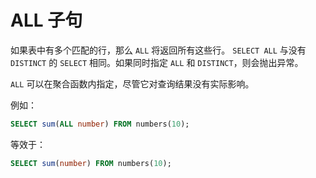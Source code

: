 
# ALL 子句

如果表中有多个匹配的行，那么 `ALL` 将返回所有这些行。 `SELECT ALL` 与没有 `DISTINCT` 的 `SELECT` 相同。如果同时指定 `ALL` 和 `DISTINCT`，则会抛出异常。

`ALL` 可以在聚合函数内指定，尽管它对查询结果没有实际影响。

例如：

```sql
SELECT sum(ALL number) FROM numbers(10);
```

等效于：

```sql
SELECT sum(number) FROM numbers(10);
```
